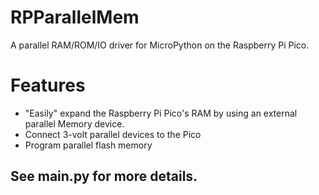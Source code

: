 # RPParallelMem
A parallel RAM/ROM/IO driver for MicroPython on the Raspberry Pi Pico.

# Features
* "Easily" expand the Raspberry Pi Pico's RAM by using an external parallel Memory device.
* Connect 3-volt parallel devices to the Pico
* Program parallel flash memory

## See main.py for more details.
